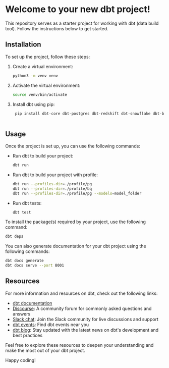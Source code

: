 # Welcome to your new dbt project!

This repository serves as a starter project for working with dbt (data build tool). Follow the instructions below to get started.

## Installation

To set up the project, follow these steps:

1. Create a virtual environment:
   ```bash
   python3 -m venv venv
   ```

2. Activate the virtual environment:
   ```bash
   source venv/bin/activate
   ```

3. Install dbt using pip:
   ```bash
    pip install dbt-core dbt-postgres dbt-redshift dbt-snowflake dbt-bigquery
    
   ```

## Usage

Once the project is set up, you can use the following commands:

- Run dbt to build your project:
  ```bash
  dbt run
  ```
- Run dbt to build your project with profile:
  ```bash
  dbt run --profiles-dir=./profile/pg
  dbt run --profiles-dir=./profile/bq
  dbt run --profiles-dir=./profile/pg --models=model_folder
  ```

- Run dbt tests:
  ```bash
  dbt test
  ```

To install the package(s) required by your project, use the following command:
```bash
dbt deps
```

You can also generate documentation for your dbt project using the following commands:
```bash
dbt docs generate
dbt docs serve --port 8001
```

## Resources

For more information and resources on dbt, check out the following links:

- [dbt documentation](https://docs.getdbt.com/docs/introduction)
- [Discourse](https://discourse.getdbt.com/): A community forum for commonly asked questions and answers
- [Slack chat](https://community.getdbt.com/): Join the Slack community for live discussions and support
- [dbt events](https://events.getdbt.com): Find dbt events near you
- [dbt blog](https://blog.getdbt.com/): Stay updated with the latest news on dbt's development and best practices

Feel free to explore these resources to deepen your understanding and make the most out of your dbt project.

Happy coding!